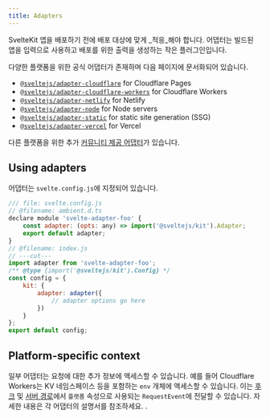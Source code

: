 ```yaml
---
title: Adapters
---
```


SvelteKit 앱을 배포하기 전에 배포 대상에 맞게 _적응_해야 합니다. 어댑터는 빌드된 앱을 입력으로 사용하고 배포를 위한 출력을 생성하는 작은 플러그인입니다.

다양한 플랫폼을 위한 공식 어댑터가 존재하며 다음 페이지에 문서화되어 있습니다.

- [`@sveltejs/adapter-cloudflare`](adapter-cloudflare) for Cloudflare Pages
- [`@sveltejs/adapter-cloudflare-workers`](adapter-cloudflare-workers) for Cloudflare Workers
- [`@sveltejs/adapter-netlify`](adapter-netlify) for Netlify
- [`@sveltejs/adapter-node`](adapter-node) for Node servers
- [`@sveltejs/adapter-static`](adapter-static) for static site generation (SSG)
- [`@sveltejs/adapter-vercel`](adapter-vercel) for Vercel

다른 플랫폼을 위한 추가 [커뮤니티 제공 어댑터](https://sveltesociety.dev/components#adapters)가 있습니다.

## Using adapters

어댑터는 `svelte.config.js`에 지정되어 있습니다.

```js
/// file: svelte.config.js
// @filename: ambient.d.ts
declare module 'svelte-adapter-foo' {
	const adapter: (opts: any) => import('@sveltejs/kit').Adapter;
	export default adapter;
}
// @filename: index.js
// ---cut---
import adapter from 'svelte-adapter-foo';
/** @type {import('@sveltejs/kit').Config} */
const config = {
	kit: {
		adapter: adapter({
			// adapter options go here
		})
	}
};
export default config;
```

## Platform-specific context

일부 어댑터는 요청에 대한 추가 정보에 액세스할 수 있습니다. 예를 들어 Cloudflare Workers는 KV 네임스페이스 등을 포함하는 `env` 개체에 액세스할 수 있습니다. 이는 [후크](/docs/hooks) 및 [서버 경로](/docs/routing#server)에서 `플랫폼` 속성으로 사용되는 `RequestEvent`에 전달할 수 있습니다. 자세한 내용은 각 어댑터의 설명서를 참조하세요. .
